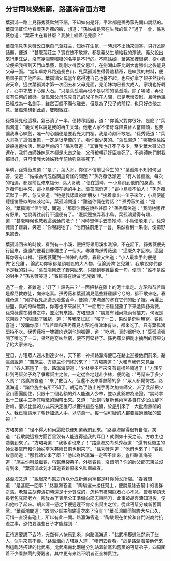 分甘同味樂無窮，路瀛海會面方珺
------------------------------

葉孤鴻一路上見孫秀薇默然不語，不知如何是好，平常都是孫秀薇先開口說話的。葉孤鴻怔怔地看着孫秀薇的臉，想道："孫姑娘是否在生我的氣？"過了一會，孫秀薇忽道："葉莊主在看甚麼？我臉上繡着花兒麼？"

葉孤鴻見孫秀薇改口稱自己葉莊主，知她在生氣，一時想不出話來回答，只好岔開話題，便道："甚麼葉莊主？實在愧不敢當。都是義父生前給我的渾號。義父說出來行走江湖，沒有幾個響噹噹的名字是不行的。不瞞姑娘，葉某家裡很窮，從小義父便把我帶到天門山學藝，剛剛才得義父恩准，在劍湖山莊比劍大會勝出之後能見父母一面。"當年卓亦凡路過長白山，見葉孤鴻生得骨骼精奇，是練武的材料，便用銀子買了他回來。葉孤鴻父母當年窮得連自己也養不起，也只好拿了銀子然後各安天命。這次葉孤鴻才第一次回去和父母見面，見弟妹均已長大成人，家境也好轉了，心中才放下心頭大石。"只是葉孤鴻再也不是以前的葉孤鴻，除了唏噓，再也沒有任何的留戀。葉孤鴻父母忽見自己的兒子尚在人間，已是老懷安慰，且听他說已經成為一名劍手，雖然百般不願他離去，但是為了兒子的前程，也只好依他之意。葉孤鴻想到此處，雙眼微紅。

孫秀薇見他這樣，氣已消了一半，便轉移話題，道："你義父對你很好，是麼？"葉孤鴻道："義父可以說是我的再生父母。他老人家不惜紆尊降貴替人當鏢頭，也要讓我專心練劍，唯一的心願便是要我光大門楣。我是時刻不敢忘。"孫秀薇道："葉大哥為了這個重擔，一定是很辛苦的了。看你很少笑的。"葉孤鴻道："哪能像孫姑娘般逍遙快活，無憂無慮的？"孫秀薇道："其實我也好不了多少，至少葉大哥父母還在，我們四師姊妹原本都是忠良之後，父母被朝廷奸臣害死了。不過師姊們對我都很好，只可惜我大師姊數年前給強盜害死了。"

半晌，孫秀薇忽道："是了，葉大哥，你信不信前世今生的？"葉孤鴻不知如何回答，便道："姑娘為何忽然問這奇怪的問題？"孫秀薇低頭道："有人曾經說，每次的相遇，都是前世修來福份...葉大哥我..."便在這時，一小鳥飛到他們的身邊。孫秀薇伸出手來，這小鳥便停在她的手上。葉孤鴻奇道："這小鳥竟不怕人！"孫秀薇沉默了一回，忽又笑道："牠是我認識的新朋友！"接着拿出一笛子來吹，小鳥便能聽懂笛聲似的吱吱地叫。葉孤鴻問道："難道你倆在對話？"
孫秀薇笑道："是的。"葉孤鴻半信半疑，問道："那麼你倆在說些甚麼？"孫秀薇笑道："我問牠哪裡有野果。牠說再往前行不遠便有了。"邊說邊撫弄着小鳥。葉孤鴻覺得有趣，道："甚麼時候也教我這溝通的法子！"同時想伸手去摸牠時，小鳥便飛走了。孫秀薇聳了聳肩，笑道："你嚇跑牠了。"他們往前走了一會，果然看到一果樹，便把野果摘去。

葉孤鴻回來的時候，看到有一小溪，便把野果用溪水洗淨，不在話下。孫秀薇便先行回來，遠遠的便看到春雞生了一個火。春雞向孫秀薇道："這麼久才回來。這回算你等有口福。"孫秀薇聞到一陣陣的肉香。春雞又笑道："小人最拿手的便是做'乞兒雞'，論武功你等都是頂呱呱的大人物，但論到做'乞兒雞'，我敢說你們都不是我的對手。"葉孤鴻剛洗了野果回來，只聽到春雞最後一句，便問："誰不是誰的對手？"孫秀薇笑道："春雞哥在說做'乞兒雞'哩。"

過了一會，春雞道："好了！誰先來？"一面把黏在雞上的泥土拿走。方珺和苗若霜是摩尼教教徒，向來吃素。孫秀薇和葉孤鴻見這些野雞髒兮兮的，都不敢來吃。春雞奇道："剛才我見那邊長着些香草，便摘了來滿滿的塞在它們的肚子裡，再灑上些鹽，真的奇味無窮，你等也不來試試？"一面用手把雞腿撕了下來遞與孫秀薇，孫秀薇還在猶豫之中，並沒有來接。方珺想道："朋友有難尚能兩脅插刀，何況是吃東西？"便拿起了雞腿，道："等我來試試！"咬了一口，果然是奇味無窮。春雞喜道："沒騙你麼！"苗若霜和孫秀薇見方珺吃得津津有味，都來吃了。只有葉孤鴻堅持不吃。孫秀薇把一塊雞肉送到他的嘴邊，道："吃吧，真的很好吃！"葉孤鴻張開了嘴吃了一口，果然是奇味無窮，便不再堅持了。孫秀薇又把剛才摘到的野果分了給大家來吃。

翌日，方珺眾人還未到達少林，天下第一神捕路瀛海便已在路上迎接他們前來。路瀛海說道："苗施主、方施主你們終於來了！"方珺笑道："大和尚我們又見面了！"各人寒暄了一會，路瀛海便道："少林寺多年來沒有這樣熱鬧過了！"方珺早料到丐幫弟子為了爭奪幫主之位，一定從各地趕赴少林，便問道："丐幫來了多少人馬？"路瀛海答道："來了數百人，但還不及來看熱鬧的多！"眾人都覺愕然。路瀛海道："諸位施主有所不知了。朝廷為了防止兇手再次加害師父，派了兵部把少室山團團圍住，只限十二個名額的外人能進入少林，並以此錦帶為憑證。"說時拿出十二條手工極其精緻的錦帶出來。又道："此刻丐幫新舊兩黨各自在少室山腳下對峙，要以比武的方式來決定誰可以獲得這些名額，於是引來了一大批看熱鬧的人。我已經請示了朝廷加派人手，以防萬一。每一個可疑的人都要經過嚴密的監視！"

方珺笑道："怪不得大和尚這麼快便知道我們到來。"路瀛海顯得很有自信，笑道："我敢說這裡方圓百里沒有人能逃得過我的耳目！就例如十天之前，方教主也喬裝到來了。"方珺喜道："我爹爹也來了！"路瀛海又向孫秀薇道："還有孫施主的師父姜掌門和你師姊李秀芸兩日前也到來了。"孫秀薇喜道："他們也來了！"春雞故意問道："那我師父來了麼？"他以為路瀛海一定答不出來，豈料路瀛海笑道："施主你叫章繼春，丐幫無袋弟子，外號春雞，沒錯吧？你的師父邵志東並沒有到來。"葉孤鴻此刻才知道春雞原來名叫章繼春。

路瀛海又道："說起來丐幫之所以分成新舊兩黨都是拜你師父所賜。"春雞問道："是甚麼一回事？"路瀛海答道："陶駿還未接任幫主，便銳意除去幫中的害群之馬。老幫主胡奔濤初時還是十分贊成的，怎料有被開除者心心不忿，告發項頂天長老包庇邵老六。陶駿為了表示公正準備向邵志東開刀，此事被胡奔濤知道後，便和他吵了起來。胡奔濤一怒之下便遲遲不肯交出幫主之位，從此丐幫分成新舊兩黨。"葉孤鴻問道："敢問少幫主陶駿這次來了沒有？"葉孤鴻聽聞陶駿大名已久，可惜一直沒有碰上，所以有此一問。路瀛海答道："陶駿現在忙於和各門派商討抗遼之事，恐怕要遲些日子才能趕到..."

正待還要說下去時，突然有人快馬到來，向路瀛海道："比武場那邊忽然來了些人，似乎來意不善。"路瀛海向方珺眾人道："咱們去看看。"於是路瀛海帶他們來到這臨時搭建的比武場。比武場南北兩邊分別站着新黨和舊黨的丐幫弟子，四周圍着不少看熱鬧的旁觀者，其中更有来路不明者正全神贯注。
